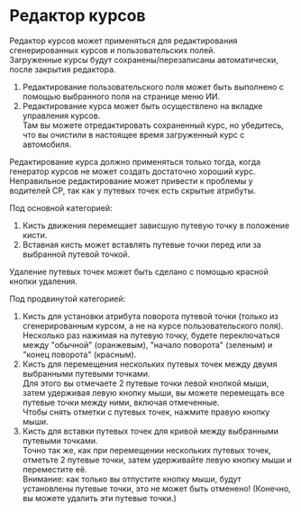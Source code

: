 # Редактор курсов
  
Редактор курсов может применяться для редактирования сгенерированных курсов и пользовательских полей.  
Загруженные курсы будут сохранены/перезаписаны автоматически, после закрытия редактора.  
  
1) Редактирование пользовательского поля может быть выполнено с помощью выбранного поля на странице меню ИИ.  
2) Редактирование курса может быть осуществлено на вкладке управления курсов.  
    Там вы можете отредактировать сохраненный курс, но убедитесь, что вы очистили в настоящее время загруженный курс с автомобиля.  
  
Редактирование курса должно применяться только тогда, когда генератор курсов не может создать достаточно хороший курс.  
Неправильное редактирование может привести к проблемы у водителей CP, так как у путевых точек есть скрытые атрибуты.  


  
Под основной категорией:  

1) Кисть движения перемещает зависшую путевую точку в положение кисти.  
2) Вставная кисть может вставлять путевые точки перед или за выбранной путевой точкой.  
  
Удаление путевых точек может быть сделано с помощью красной кнопки удаления.  


  
Под продвинутой категорией:  

1) Кисть для установки атрибута поворота путевой точки (только из сгенерированным курсом, а не на курсе пользовательского поля).  
Несколько раз нажимая на путевую точку, будете переключаться между "обычной" (оранжевым), "начало поворота" (зеленым) и "конец поворота" (красным).  
2) Кисть для перемещения нескольких путевых точек между двумя выбранными путевыми точками.  
Для этого вы отмечаете 2 путевые точки левой кнопкой мыши, затем удерживая левую кнопку мыши, вы можете перемещать все путевые точки между ними, включая отмеченные.  
Чтобы снять отметки с путевых точек, нажмите правую кнопку мыши.  
3) Кисть для вставки путевых точек для кривой между выбранными путевыми точками.  
Точно так же, как при перемещении нескольких путевых точек, отметьте 2 путевые точки, затем удерживайте левую кнопку мыши и переместите её.  
Внимание: как только вы отпустите кнопку мыши, будут установлены путевые точки, это не может быть отменено! (Конечно, вы можете удалить эти путевые точки.)  


